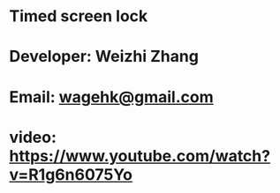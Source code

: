 # Timed screen lock
# Developer: Weizhi Zhang
# Email: wagehk@gmail.com
# video: https://www.youtube.com/watch?v=R1g6n6075Yo
